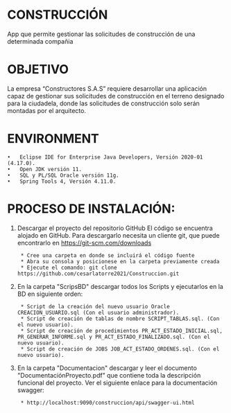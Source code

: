 # CONSTRUCCIÓN
App que permite gestionar las solicitudes de construcción de una determinada compañia

# OBJETIVO
La empresa “Constructores S.A.S” requiere desarrollar una aplicación capaz de gestionar sus solicitudes de construcción en el terreno designado para la ciudadela, donde las solicitudes de construcción solo serán montadas por el arquitecto.

# ENVIRONMENT 
	•	Eclipse IDE for Enterprise Java Developers, Versión 2020-01 (4.17.0).
	•	Open JDK versión 11.
	•	SQL y PL/SQL Oracle versión 11g.
	•	Spring Tools 4, Versión 4.11.0.


# PROCESO DE INSTALACIÓN:

1) Descargar el proyecto del repositorio GitHub	
	 El código se encuentra alojado en GitHub. Para descargarlo necesita un cliente git, que puede encontrarlo en https://git-scm.com/downloads
			
    	* Cree una carpeta en donde se incluirá el código fuente
		* Abra su consola y posicionese en la carpeta previamente creada
		* Ejecute el comando: git clone https://github.com/cesarlatorre2021/Construccion.git

2) En la carpeta "ScripsBD" descargar todos los Scripts y ejecutarlos en la BD en siguiente orden:

		* Script de la creación del nuevo usuario Oracle CREACION_USUARIO.sql (Con el usuario administrador).
		* Script de creación de tablas de nombre SCRIPT_TABLAS.sql. (Con el nuevo usuario).
		* Script de creación de procedimientos PR_ACT_ESTADO_INICIAL.sql, PR_GENERAR_INFORME.sql y PR_ACT_ESTADO_FINALIZADO.sql. (Con el nuevo usuario).
		* Script de creación de JOBS JOB_ACT_ESTADO_ORDENES.sql. (Con el nuevo usuario).
		
3) En la carpeta "Documentacion" descargar y leer el documento "DocumentaciónProyecto.pdf" que contiene toda la descripción funcional del proyecto. Ver el siguiente enlace para la documentación swagger:

		* http://localhost:9090/construccion/api/swagger-ui.html
		
